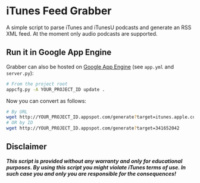 # iTunes Feed Grabber
A simple script to parse iTunes and iTunesU podcasts and generate an RSS XML feed. At the moment only audio podcasts are supported.

## Run it in Google App Engine
Grabber can also be hosted on [Google App Engine](https://cloud.google.com/appengine/) (see `app.yml` and `server.py`):

```bash
# From the project root
appcfg.py -A YOUR_PROJECT_ID update .
```

Now you can convert as follows:

```bash
# By URL
wget http://YOUR_PROJECT_ID.appspot.com/generate?target=itunes.apple.com/us/itunes-u/psychology-audio/id341652042
# OR by ID
wget http://YOUR_PROJECT_ID.appspot.com/generate?target=341652042
```

## Disclaimer
***This script is provided without any warranty and only for educational purposes. By using this script you might violate iTunes terms of use. In such case you and only you are responsible for the consequences!***
